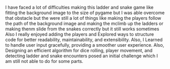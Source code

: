 I have faced a lot of difficulties making this ladder and snake game like fitting the background image to the size of pygame but I was able overcome that obstacle but the were still a lot of things like making the players follow the path of the background image and making the mclimb up the ladders or making thenm slide from the snakes correctly but it still works sometimes 
Also I really enjoyed adding the players and Explored ways to structure code for better readability, maintainability, and extensibility.
Also, I Learned to handle user input gracefully, providing a smoother user experience.
Also, Designing an efficient algorithm for dice rolling, player movement, and detecting ladder and snake encounters posed an initial challenge
which I am still not able to do for some parts.


